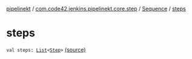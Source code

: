 [pipelinekt](../../index.md) / [com.code42.jenkins.pipelinekt.core.step](../index.md) / [Sequence](index.md) / [steps](./steps.md)

# steps

`val steps: `[`List`](https://kotlinlang.org/api/latest/jvm/stdlib/kotlin.collections/-list/index.html)`<`[`Step`](../-step/index.md)`>` [(source)](https://github.com/code42/pipelinekt/tree/master/core/src/main/kotlin/com/code42/jenkins/pipelinekt/core/step/Sequence.kt#L6)